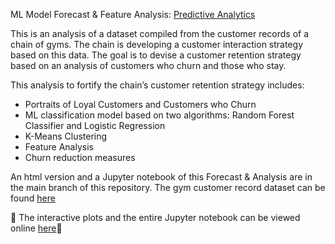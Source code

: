 ML Model Forecast & Feature Analysis: [Predictive Analytics](https://nbviewer.jupyter.org/github/daiichigo/Analytics/blob/main/ML_Forecast_Predictive_Analytics_.ipynb)

This is an analysis of a dataset compiled from the customer records of a chain of gyms. The chain is developing a customer interaction strategy based on this data. The goal is to devise a customer retention strategy based on an analysis of customers who churn and those who stay.

This analysis to fortify the chain’s customer retention strategy includes:
* Portraits of Loyal Customers and Customers who Churn 
* ML classification model based on two algorithms: Random Forest Classifier and Logistic Regression 
* K-Means Clustering
* Feature Analysis
* Churn reduction measures 

An html version and a Jupyter notebook of this Forecast & Analysis are in the main branch of this repository. The gym customer record dataset can be found [here](https://github.com/daiichigo/Analytics/blob/main/datasets/gym_churn_us.csv)

🧮 The interactive plots and the entire Jupyter notebook can be viewed online [here](https://nbviewer.jupyter.org/github/daiichigo/Analytics/blob/main/ML_Forecast_Predictive_Analytics_.ipynb)💫
